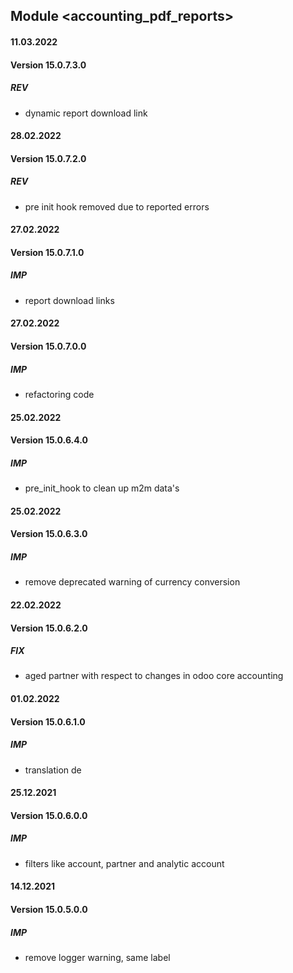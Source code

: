 ## Module <accounting_pdf_reports>

#### 11.03.2022
#### Version 15.0.7.3.0
##### REV
- dynamic report download link

#### 28.02.2022
#### Version 15.0.7.2.0
##### REV
- pre init hook removed due to reported errors

#### 27.02.2022
#### Version 15.0.7.1.0
##### IMP
- report download links

#### 27.02.2022
#### Version 15.0.7.0.0
##### IMP
- refactoring code

#### 25.02.2022
#### Version 15.0.6.4.0
##### IMP
- pre_init_hook to clean up m2m data's


#### 25.02.2022
#### Version 15.0.6.3.0
##### IMP
- remove deprecated warning of currency conversion

#### 22.02.2022
#### Version 15.0.6.2.0
##### FIX
- aged partner with respect to changes in odoo core accounting

#### 01.02.2022
#### Version 15.0.6.1.0
##### IMP
- translation de

#### 25.12.2021
#### Version 15.0.6.0.0
##### IMP
- filters like account, partner and analytic account

#### 14.12.2021
#### Version 15.0.5.0.0
##### IMP
- remove logger warning, same label
